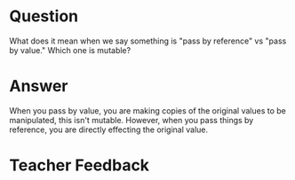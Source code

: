 # Question

What does it mean when we say something is "pass by reference" vs "pass by value." Which one is mutable?

# Answer

When you pass by value, you are making copies of the original values to be manipulated, this isn't mutable. However, when you pass things by reference, you are directly effecting the original value.

# Teacher Feedback
